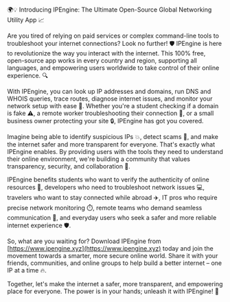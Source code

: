 🌍💡 Introducing IPEngine: The Ultimate Open-Source Global Networking Utility App 📈

Are you tired of relying on paid services or complex command-line tools to troubleshoot your internet connections? Look no further! 🛡️ IPEngine is here to revolutionize the way you interact with the internet. This 100% free, open-source app works in every country and region, supporting all languages, and empowering users worldwide to take control of their online experience. 🔍

With IPEngine, you can look up IP addresses and domains, run DNS and WHOIS queries, trace routes, diagnose internet issues, and monitor your network setup with ease 📡. Whether you're a student checking if a domain is fake ⚠️, a remote worker troubleshooting their connection 📍, or a small business owner protecting your site 🔒, IPEngine has got you covered.

Imagine being able to identify suspicious IPs 💥, detect scams 👀, and make the internet safer and more transparent for everyone. That's exactly what IPEngine enables. By providing users with the tools they need to understand their online environment, we're building a community that values transparency, security, and collaboration 🌈.

IPEngine benefits students who want to verify the authenticity of online resources 🔎, developers who need to troubleshoot network issues 💻, travelers who want to stay connected while abroad ✈️, IT pros who require precise network monitoring ⏱️, remote teams who demand seamless communication 💬, and everyday users who seek a safer and more reliable internet experience 🛡️.

So, what are you waiting for? Download IPEngine from [https://www.ipengine.xyz](https://www.ipengine.xyz) today and join the movement towards a smarter, more secure online world. Share it with your friends, communities, and online groups to help build a better internet – one IP at a time 🔥.

Together, let's make the internet a safer, more transparent, and empowering place for everyone. The power is in your hands; unleash it with IPEngine! 💪